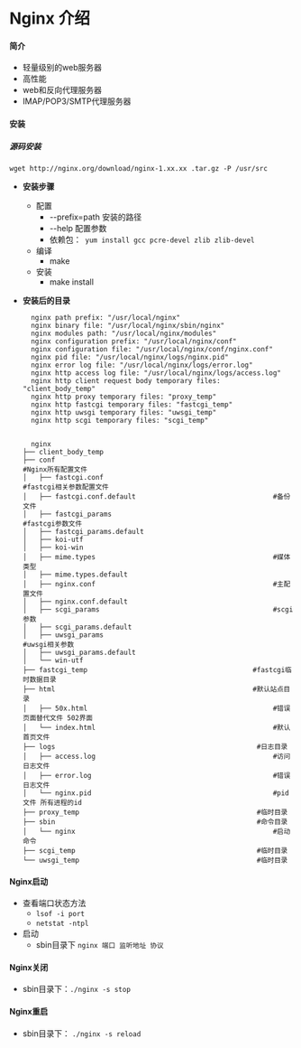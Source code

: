 # Nginx 介绍

#### 简介

- 轻量级别的web服务器
- 高性能
- web和反向代理服务器
- IMAP/POP3/SMTP代理服务器

#### 安装

##### 源码安装

```shell
wget http://nginx.org/download/nginx-1.xx.xx .tar.gz -P /usr/src
```

- **安装步骤**

  - 配置
    - --prefix=path 安装的路径
    - --help  配置参数
    - 依赖包：` yum install gcc pcre-devel zlib zlib-devel`
  - 编译
    - make
  - 安装
    - make install

- **安装后的目录**

  ```shell
    nginx path prefix: "/usr/local/nginx"
    nginx binary file: "/usr/local/nginx/sbin/nginx"
    nginx modules path: "/usr/local/nginx/modules"
    nginx configuration prefix: "/usr/local/nginx/conf"
    nginx configuration file: "/usr/local/nginx/conf/nginx.conf"
    nginx pid file: "/usr/local/nginx/logs/nginx.pid"
    nginx error log file: "/usr/local/nginx/logs/error.log"
    nginx http access log file: "/usr/local/nginx/logs/access.log"
    nginx http client request body temporary files: "client_body_temp"
    nginx http proxy temporary files: "proxy_temp"
    nginx http fastcgi temporary files: "fastcgi_temp"
    nginx http uwsgi temporary files: "uwsgi_temp"
    nginx http scgi temporary files: "scgi_temp"
    
    
    nginx
  ├── client_body_temp
  ├── conf                                                      #Nginx所有配置文件
  │   ├── fastcgi.conf                                          #fastcgi相关参数配置文件
  │   ├── fastcgi.conf.default                                  #备份文件
  │   ├── fastcgi_params                                        #fastcgi参数文件
  │   ├── fastcgi_params.default
  │   ├── koi-utf
  │   ├── koi-win
  │   ├── mime.types                                            #媒体类型
  │   ├── mime.types.default
  │   ├── nginx.conf                                            #主配置文件
  │   ├── nginx.conf.default
  │   ├── scgi_params                                           #scgi参数
  │   ├── scgi_params.default
  │   ├── uwsgi_params                                          #uwsgi相关参数
  │   ├── uwsgi_params.default
  │   └── win-utf
  ├── fastcgi_temp                                         #fastcgi临时数据目录
  ├── html                                                 #默认站点目录
  │   ├── 50x.html                                              #错误页面替代文件 502界面
  │   └── index.html                                            #默认首页文件
  ├── logs                                                  #日志目录
  │   ├── access.log                                            #访问日志文件
  │   ├── error.log                                             #错误日志文件
  │   └── nginx.pid                                             #pid文件 所有进程的id
  ├── proxy_temp                                            #临时目录
  ├── sbin                                                  #命令目录
  │   └── nginx                                                 #启动命令
  ├── scgi_temp                                             #临时目录
  └── uwsgi_temp                                            #临时目录
  ```

#### Nginx启动

- 查看端口状态方法
  - `lsof -i port`
  - `netstat -ntpl`
- 启动
  - sbin目录下 `nginx 端口 监听地址 协议`

#### Nginx关闭

- sbin目录下：`./nginx -s stop`

#### Nginx重启

- sbin目录下： `./nginx -s reload`



